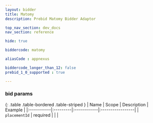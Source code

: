 ```yaml
---
layout: bidder
title: Matomy
description: Prebid Matomy Bidder Adaptor

top_nav_section: dev_docs
nav_section: reference

hide: true

biddercode: matomy

aliasCode : appnexus

biddercode_longer_than_12: false
prebid_1_0_supported : true

---
```


### bid params

{: .table .table-bordered .table-striped }
| Name | Scope | Description | Example |
|:-----------|:---------|:------------|:-----------------|
| `placementId` | required | | |
